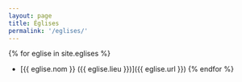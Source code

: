 ```yaml
---
layout: page
title: Églises
permalink: '/eglises/'
---
```


{% for eglise in site.eglises %}
- [{{ eglise.nom }} ({{ eglise.lieu }})]({{ eglise.url }})
{% endfor %}
